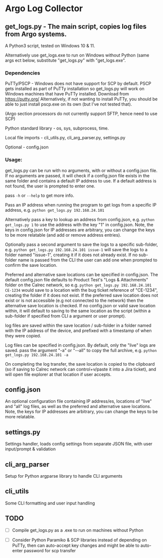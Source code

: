 # Argo Log Collector

## get_logs.py - The main script, copies log files from Argo systems.

A Python3 script, tested on Windows 10 & 11.


Alternatively use get_logs.exe to run on Windows without Python (same args ect below, substitute "get_logs.py" with "get_logs.exe".

### Dependencies
PuTTy/PSCP - Windows does not have support for SCP by default. PSCP gets installed as part of PuTTy installation 
so get_logs.py will work on Windows machines that have PuTTy installed. Download from https://putty.org/ Alternatively, 
if not wanting to install PuTTy, you should be able to just install pscp.exe on its own (but I've not tested that). 

(Argo section processors do not currently support SFTP, hence need to use SCP)

Python standard library - os, sys, subprocess, time.

Local file imports - cli_utils.py, cli_arg_parser.py, settings.py

Optional - config.json


### Usage: 
get_logs.py can be run with no arguments, with or without a config.json file. 
If no arguments are passed, it will check if a config.json file exists in the same folder and contains a 
default IP address to use. If a default address is not found, the user is prompted to enter one.

pass `-h` or `--help` to get more info. 

Pass an IP address when running the program to get logs from a specific IP address, 
e.g. `python get_logs.py 192.168.24.101`

Alternatively pass a key to lookup an address from config.json, 
e.g. `python get_logs.py 1` to use the address with the key "1" in config.json.
Note, the keys in config.json for IP addresses are arbitrary, you can change the keys
to be more relatable (and add or remove address entries).

Optionally pass a second argument to save the logs to a specific sub-folder, 
e.g. `python get_logs.py 192.168.24.101 issue-1` will save the logs to a folder named "issue-1", 
creating it if it does not already exist. If no sub-folder name is passed from the CLI the user can add 
one when prompted to confirm the save location.

Preferred and alternative save locations can be specified in config.json. The default config.json file defaults 
to Product Test's "Logs & Attachments" folder on the Calrec network, so e.g. `python get_logs.py 192.168.24.101 CE-1234`
would save to a location with the bug ticket reference of "CE-1234", creating the folder if it does not exist. 
If the preferred save location does not exist or is not accessible (e.g not connected to the network) 
then the alternative save location is checked. If no config.json or valid save location within, it will default to 
saving to the same location as the script (within a sub-folder if specified from CLI a argument or user prompt).

log files are saved within the save location / sub-folder in a folder named with the IP address of the device,
and prefixed with a timestamp of when they were copied. 

Log files can be specified in config.json. By default, only the "live" logs are 
saved. pass the argument "-a" or "--all" to copy the full archive, e.g. `python get_logs.py 192.168.24.101 -a`

On completing the log transfer, the save location is copied to the clipboard (so if saving to Calrec network can 
control+v/paste it into a Jira ticket), and will open file explorer at that location if user accepts.

## config.json
An optional configuration file containing IP address/es, locations of "live" and "all" log files, as well as the 
preferred and alternative save locations. Note, the keys for IP addresses are arbitrary, you can change the keys
to be more relatable.

## settings.py
Settings handler, loads config settings from separate JSON file, with user input/prompt & validation

## cli_arg_parser
Setup for Python argparse library to handle CLI arguments

## cli_utils
Some CLI formatting and user input handling

## TODO
- [ ] Compile get_logs.py as a .exe to run on machines without Python
- [ ] Consider Python Paramiko & SCP libraries instead of depending on PuTTy, 
  then can auto-accept key changes and might be able to auto-enter password for scp transfer
  
